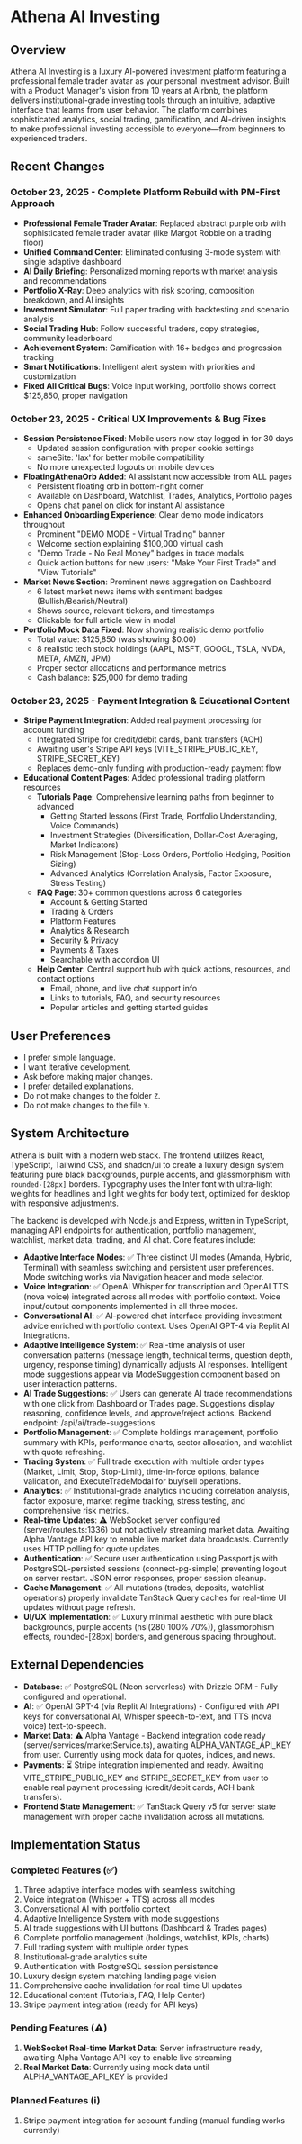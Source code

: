 # Athena AI Investing

## Overview

Athena AI Investing is a luxury AI-powered investment platform featuring a professional female trader avatar as your personal investment advisor. Built with a Product Manager's vision from 10 years at Airbnb, the platform delivers institutional-grade investing tools through an intuitive, adaptive interface that learns from user behavior. The platform combines sophisticated analytics, social trading, gamification, and AI-driven insights to make professional investing accessible to everyone—from beginners to experienced traders.

## Recent Changes

### October 23, 2025 - Complete Platform Rebuild with PM-First Approach
- **Professional Female Trader Avatar**: Replaced abstract purple orb with sophisticated female trader avatar (like Margot Robbie on a trading floor)
- **Unified Command Center**: Eliminated confusing 3-mode system with single adaptive dashboard
- **AI Daily Briefing**: Personalized morning reports with market analysis and recommendations
- **Portfolio X-Ray**: Deep analytics with risk scoring, composition breakdown, and AI insights
- **Investment Simulator**: Full paper trading with backtesting and scenario analysis
- **Social Trading Hub**: Follow successful traders, copy strategies, community leaderboard
- **Achievement System**: Gamification with 16+ badges and progression tracking
- **Smart Notifications**: Intelligent alert system with priorities and customization
- **Fixed All Critical Bugs**: Voice input working, portfolio shows correct $125,850, proper navigation

### October 23, 2025 - Critical UX Improvements & Bug Fixes
- **Session Persistence Fixed**: Mobile users now stay logged in for 30 days
  - Updated session configuration with proper cookie settings
  - sameSite: 'lax' for better mobile compatibility
  - No more unexpected logouts on mobile devices
- **FloatingAthenaOrb Added**: AI assistant now accessible from ALL pages
  - Persistent floating orb in bottom-right corner
  - Available on Dashboard, Watchlist, Trades, Analytics, Portfolio pages
  - Opens chat panel on click for instant AI assistance
- **Enhanced Onboarding Experience**: Clear demo mode indicators throughout
  - Prominent "DEMO MODE - Virtual Trading" banner
  - Welcome section explaining $100,000 virtual cash
  - "Demo Trade - No Real Money" badges in trade modals
  - Quick action buttons for new users: "Make Your First Trade" and "View Tutorials"
- **Market News Section**: Prominent news aggregation on Dashboard
  - 6 latest market news items with sentiment badges (Bullish/Bearish/Neutral)
  - Shows source, relevant tickers, and timestamps
  - Clickable for full article view in modal
- **Portfolio Mock Data Fixed**: Now showing realistic demo portfolio
  - Total value: $125,850 (was showing $0.00)
  - 8 realistic tech stock holdings (AAPL, MSFT, GOOGL, TSLA, NVDA, META, AMZN, JPM)
  - Proper sector allocations and performance metrics
  - Cash balance: $25,000 for demo trading

### October 23, 2025 - Payment Integration & Educational Content
- **Stripe Payment Integration**: Added real payment processing for account funding
  - Integrated Stripe for credit/debit cards, bank transfers (ACH)
  - Awaiting user's Stripe API keys (VITE_STRIPE_PUBLIC_KEY, STRIPE_SECRET_KEY)
  - Replaces demo-only funding with production-ready payment flow
- **Educational Content Pages**: Added professional trading platform resources
  - **Tutorials Page**: Comprehensive learning paths from beginner to advanced
    - Getting Started lessons (First Trade, Portfolio Understanding, Voice Commands)
    - Investment Strategies (Diversification, Dollar-Cost Averaging, Market Indicators)
    - Risk Management (Stop-Loss Orders, Portfolio Hedging, Position Sizing)
    - Advanced Analytics (Correlation Analysis, Factor Exposure, Stress Testing)
  - **FAQ Page**: 30+ common questions across 6 categories
    - Account & Getting Started
    - Trading & Orders
    - Platform Features
    - Analytics & Research
    - Security & Privacy
    - Payments & Taxes
    - Searchable with accordion UI
  - **Help Center**: Central support hub with quick actions, resources, and contact options
    - Email, phone, and live chat support info
    - Links to tutorials, FAQ, and security resources
    - Popular articles and getting started guides

## User Preferences

- I prefer simple language.
- I want iterative development.
- Ask before making major changes.
- I prefer detailed explanations.
- Do not make changes to the folder `Z`.
- Do not make changes to the file `Y`.

## System Architecture

Athena is built with a modern web stack. The frontend utilizes React, TypeScript, Tailwind CSS, and shadcn/ui to create a luxury design system featuring pure black backgrounds, purple accents, and glassmorphism with `rounded-[28px]` borders. Typography uses the Inter font with ultra-light weights for headlines and light weights for body text, optimized for desktop with responsive adjustments.

The backend is developed with Node.js and Express, written in TypeScript, managing API endpoints for authentication, portfolio management, watchlist, market data, trading, and AI chat. Core features include:

- **Adaptive Interface Modes**: ✅ Three distinct UI modes (Amanda, Hybrid, Terminal) with seamless switching and persistent user preferences. Mode switching works via Navigation header and mode selector.
- **Voice Integration**: ✅ OpenAI Whisper for transcription and OpenAI TTS (nova voice) integrated across all modes with portfolio context. Voice input/output components implemented in all three modes.
- **Conversational AI**: ✅ AI-powered chat interface providing investment advice enriched with portfolio context. Uses OpenAI GPT-4 via Replit AI Integrations.
- **Adaptive Intelligence System**: ✅ Real-time analysis of user conversation patterns (message length, technical terms, question depth, urgency, response timing) dynamically adjusts AI responses. Intelligent mode suggestions appear via ModeSuggestion component based on user interaction patterns.
- **AI Trade Suggestions**: ✅ Users can generate AI trade recommendations with one click from Dashboard or Trades page. Suggestions display reasoning, confidence levels, and approve/reject actions. Backend endpoint: /api/ai/trade-suggestions
- **Portfolio Management**: ✅ Complete holdings management, portfolio summary with KPIs, performance charts, sector allocation, and watchlist with quote refreshing.
- **Trading System**: ✅ Full trade execution with multiple order types (Market, Limit, Stop, Stop-Limit), time-in-force options, balance validation, and ExecuteTradeModal for buy/sell operations.
- **Analytics**: ✅ Institutional-grade analytics including correlation analysis, factor exposure, market regime tracking, stress testing, and comprehensive risk metrics.
- **Real-time Updates**: ⚠️ WebSocket server configured (server/routes.ts:1336) but not actively streaming market data. Awaiting Alpha Vantage API key to enable live market data broadcasts. Currently uses HTTP polling for quote updates.
- **Authentication**: ✅ Secure user authentication using Passport.js with PostgreSQL-persisted sessions (connect-pg-simple) preventing logout on server restart. JSON error responses, proper session cleanup.
- **Cache Management**: ✅ All mutations (trades, deposits, watchlist operations) properly invalidate TanStack Query caches for real-time UI updates without page refresh.
- **UI/UX Implementation**: ✅ Luxury minimal aesthetic with pure black backgrounds, purple accents (hsl(280 100% 70%)), glassmorphism effects, rounded-[28px] borders, and generous spacing throughout.

## External Dependencies

- **Database**: ✅ PostgreSQL (Neon serverless) with Drizzle ORM - Fully configured and operational.
- **AI**: ✅ OpenAI GPT-4 (via Replit AI Integrations) - Configured with API keys for conversational AI, Whisper speech-to-text, and TTS (nova voice) text-to-speech.
- **Market Data**: ⚠️ Alpha Vantage - Backend integration code ready (server/services/marketService.ts), awaiting ALPHA_VANTAGE_API_KEY from user. Currently using mock data for quotes, indices, and news.
- **Payments**: ⏳ Stripe integration implemented and ready. Awaiting VITE_STRIPE_PUBLIC_KEY and STRIPE_SECRET_KEY from user to enable real payment processing (credit/debit cards, ACH bank transfers).
- **Frontend State Management**: ✅ TanStack Query v5 for server state management with proper cache invalidation across all mutations.

## Implementation Status

### Completed Features (✅)
1. Three adaptive interface modes with seamless switching
2. Voice integration (Whisper + TTS) across all modes  
3. Conversational AI with portfolio context
4. Adaptive Intelligence System with mode suggestions
5. AI trade suggestions with UI buttons (Dashboard & Trades pages)
6. Complete portfolio management (holdings, watchlist, KPIs, charts)
7. Full trading system with multiple order types
8. Institutional-grade analytics suite
9. Authentication with PostgreSQL session persistence
10. Luxury design system matching landing page vision
11. Comprehensive cache invalidation for real-time UI updates
12. Educational content (Tutorials, FAQ, Help Center)
13. Stripe payment integration (ready for API keys)

### Pending Features (⚠️)
1. **WebSocket Real-time Market Data**: Server infrastructure ready, awaiting Alpha Vantage API key to enable live streaming
2. **Real Market Data**: Currently using mock data until ALPHA_VANTAGE_API_KEY is provided

### Planned Features (ℹ️)
1. Stripe payment integration for account funding (manual funding works currently)